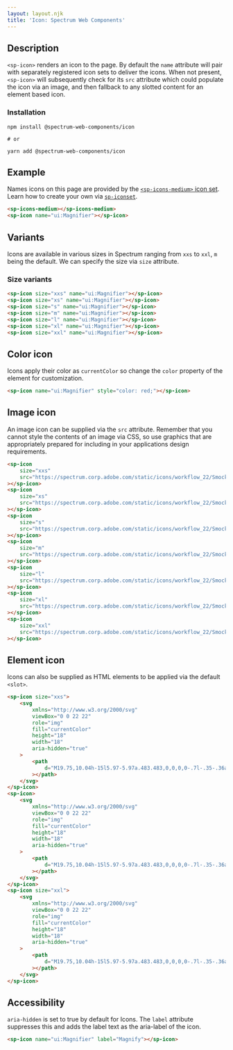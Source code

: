 ```yaml
---
layout: layout.njk
title: 'Icon: Spectrum Web Components'
---
```

## Description

`<sp-icon>` renders an icon to the page. By default the `name` attribute will pair with separately registered icon sets to deliver the icons. When not present, `<sp-icon>` will subsequently check for its `src` attribute which could populate the icon via an image, and then fallback to any slotted content for an element based icon.

### Installation

```
npm install @spectrum-web-components/icon

# or

yarn add @spectrum-web-components/icon
```

## Example

Names icons on this page are provided by the [`<sp-icons-medium>` icon set](/components/icons). Learn how to create your own via [`sp-iconset`](/components/iconset).

```html
<sp-icons-medium></sp-icons-medium>
<sp-icon name="ui:Magnifier"></sp-icon>
```

## Variants

Icons are available in various sizes in Spectrum ranging from `xxs` to `xxl`, `m` being the default. We can specify the size via `size` attribute.

### Size variants

```html
<sp-icon size="xxs" name="ui:Magnifier"></sp-icon>
<sp-icon size="xs" name="ui:Magnifier"></sp-icon>
<sp-icon size="s" name="ui:Magnifier"></sp-icon>
<sp-icon size="m" name="ui:Magnifier"></sp-icon>
<sp-icon size="l" name="ui:Magnifier"></sp-icon>
<sp-icon size="xl" name="ui:Magnifier"></sp-icon>
<sp-icon size="xxl" name="ui:Magnifier"></sp-icon>
```

## Color icon

Icons apply their color as `currentColor` so change the `color` property of the element for customization.

```html
<sp-icon name="ui:Magnifier" style="color: red;"></sp-icon>
```

## Image icon

An image icon can be supplied via the `src` attribute. Remember that you cannot style the contents of an image via CSS, so use graphics that are appropriately prepared for including in your applications design requirements.

```html
<sp-icon
    size="xxs"
    src="https://spectrum.corp.adobe.com/static/icons/workflow_22/Smock_FullScreen_22_N.svg"
></sp-icon>
<sp-icon
    size="xs"
    src="https://spectrum.corp.adobe.com/static/icons/workflow_22/Smock_FullScreen_22_N.svg"
></sp-icon>
<sp-icon
    size="s"
    src="https://spectrum.corp.adobe.com/static/icons/workflow_22/Smock_FullScreen_22_N.svg"
></sp-icon>
<sp-icon
    size="m"
    src="https://spectrum.corp.adobe.com/static/icons/workflow_22/Smock_FullScreen_22_N.svg"
></sp-icon>
<sp-icon
    size="l"
    src="https://spectrum.corp.adobe.com/static/icons/workflow_22/Smock_FullScreen_22_N.svg"
></sp-icon>
<sp-icon
    size="xl"
    src="https://spectrum.corp.adobe.com/static/icons/workflow_22/Smock_FullScreen_22_N.svg"
></sp-icon>
<sp-icon
    size="xxl"
    src="https://spectrum.corp.adobe.com/static/icons/workflow_22/Smock_FullScreen_22_N.svg"
></sp-icon>
```

## Element icon

Icons can also be supplied as HTML elements to be applied via the default `<slot>`.

```html
<sp-icon size="xxs">
    <svg
        xmlns="http://www.w3.org/2000/svg"
        viewBox="0 0 22 22"
        role="img"
        fill="currentColor"
        height="18"
        width="18"
        aria-hidden="true"
    >
        <path
            d="M19.75,10.04h-15l5.97-5.97a.483.483,0,0,0,0-.7l-.35-.36a.513.513,0,0,0-.71,0L2.24,10.44a.513.513,0,0,0,0,.71l7.39,7.84a.513.513,0,0,0,.71,0l.35-.35a.513.513,0,0,0,0-.71L4.76,11.5H19.75a.25.25,0,0,0,.25-.25v-.96A.25.25,0,0,0,19.75,10.04Z"
        ></path>
    </svg>
</sp-icon>
<sp-icon>
    <svg
        xmlns="http://www.w3.org/2000/svg"
        viewBox="0 0 22 22"
        role="img"
        fill="currentColor"
        height="18"
        width="18"
        aria-hidden="true"
    >
        <path
            d="M19.75,10.04h-15l5.97-5.97a.483.483,0,0,0,0-.7l-.35-.36a.513.513,0,0,0-.71,0L2.24,10.44a.513.513,0,0,0,0,.71l7.39,7.84a.513.513,0,0,0,.71,0l.35-.35a.513.513,0,0,0,0-.71L4.76,11.5H19.75a.25.25,0,0,0,.25-.25v-.96A.25.25,0,0,0,19.75,10.04Z"
        ></path>
    </svg>
</sp-icon>
<sp-icon size="xxl">
    <svg
        xmlns="http://www.w3.org/2000/svg"
        viewBox="0 0 22 22"
        role="img"
        fill="currentColor"
        height="18"
        width="18"
        aria-hidden="true"
    >
        <path
            d="M19.75,10.04h-15l5.97-5.97a.483.483,0,0,0,0-.7l-.35-.36a.513.513,0,0,0-.71,0L2.24,10.44a.513.513,0,0,0,0,.71l7.39,7.84a.513.513,0,0,0,.71,0l.35-.35a.513.513,0,0,0,0-.71L4.76,11.5H19.75a.25.25,0,0,0,.25-.25v-.96A.25.25,0,0,0,19.75,10.04Z"
        ></path>
    </svg>
</sp-icon>
```

## Accessibility

`aria-hidden` is set to true by default for Icons. The `label` attribute suppresses this and adds the label text as the aria-label of the icon.

```html
<sp-icon name="ui:Magnifier" label="Magnify"></sp-icon>
```

